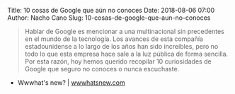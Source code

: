 Title: 10 cosas de Google que aún no conoces
Date: 2018-08-06 07:00
Author: Nacho Cano
Slug: 10-cosas-de-google-que-aun-no-conoces

> Hablar de Google es mencionar a una multinacional sin precedentes en el
> mundo de la tecnología. Los avances de esta compañía estadounidense a lo
> largo de los años han sido increíbles, pero no todo lo que esta empresa hace
> sale a la luz pública de forma sencilla. Por esta razón, hoy hemos querido
> recopilar 10 curiosidades de Google que seguro no conoces o nunca
> escuchaste.

- Wwwhat's new? | [wwwhatsnew.com][]

  [wwwhatsnew.com]: https://wwwhatsnew.com/2018/08/05/10-cosas-de-google-que-aun-no-conoces/
    "10 cosas de Google que aún no conoces"
